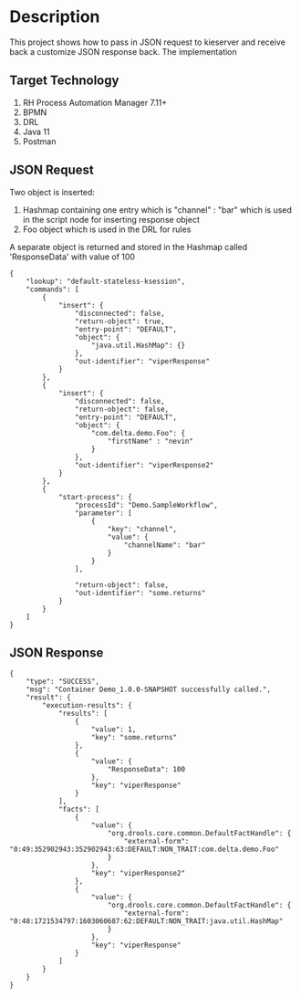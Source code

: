 Description
=======================

This project shows how to pass in JSON request to kieserver and receive back a customize JSON response back. The implementation


Target Technology
-----------------------

1. RH Process Automation Manager 7.11+
2. BPMN
3. DRL
4. Java 11
5. Postman

JSON Request
-----------------------

Two object is inserted:

1. Hashmap containing one entry which is "channel" : "bar" which is used in the script node for inserting response object
2. Foo object which is used in the DRL for rules

A separate object is returned and stored in the Hashmap called 'ResponseData' with value of 100

	{
	    "lookup": "default-stateless-ksession",
	    "commands": [
	        {
	            "insert": {
	                "disconnected": false,
	                "return-object": true,
	                "entry-point": "DEFAULT",
	                "object": {
	                    "java.util.HashMap": {}
	                },
	                "out-identifier": "viperResponse"
	            }
	        },
	        {
	            "insert": {
	                "disconnected": false,
	                "return-object": false,
	                "entry-point": "DEFAULT",
	                "object": {
	                    "com.delta.demo.Foo": {
	                        "firstName" : "nevin"
	                    }
	                },
	                "out-identifier": "viperResponse2"
	            }
	        },
	        {
	            "start-process": {
	                "processId": "Demo.SampleWorkflow",
	                "parameter": [
	                    {
	                        "key": "channel",
	                        "value": {
	                            "channelName": "bar"
	                        }
	                    }
	                ],
	     
	                "return-object": false,
	                "out-identifier": "some.returns"
	            }
	        }
	    ]
	}

JSON Response
-----------------------

	{
	    "type": "SUCCESS",
	    "msg": "Container Demo_1.0.0-SNAPSHOT successfully called.",
	    "result": {
	        "execution-results": {
	            "results": [
	                {
	                    "value": 1,
	                    "key": "some.returns"
	                },
	                {
	                    "value": {
	                        "ResponseData": 100
	                    },
	                    "key": "viperResponse"
	                }
	            ],
	            "facts": [
	                {
	                    "value": {
	                        "org.drools.core.common.DefaultFactHandle": {
	                            "external-form": "0:49:352902943:352902943:63:DEFAULT:NON_TRAIT:com.delta.demo.Foo"
	                        }
	                    },
	                    "key": "viperResponse2"
	                },
	                {
	                    "value": {
	                        "org.drools.core.common.DefaultFactHandle": {
	                            "external-form": "0:48:1721534797:1603060687:62:DEFAULT:NON_TRAIT:java.util.HashMap"
	                        }
	                    },
	                    "key": "viperResponse"
	                }
	            ]
	        }
	    }
	}
